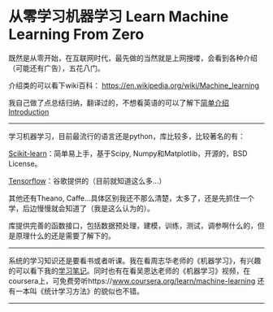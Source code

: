 # 从零学习机器学习 Learn Machine Learning From Zero
既然是从零开始，在互联网时代，最先做的当然就是上网搜喽，会看到各种介绍（可能还有广告），五花八门。

介绍类的可以看下wiki百科：
https://en.wikipedia.org/wiki/Machine_learning

我自己做了点总结归纳，翻译过的，不想看英语的可以了解下[简单介绍 Introduction](/Introduction.md)

---

学习机器学习，目前最流行的语言还是python，库比较多，比较著名的有：

[Scikit-learn](http://scikit-learn.org)：简单易上手，基于Scipy, Numpy和Matplotlib，开源的，BSD License。

[Tensorflow](https://www.tensorflow.org)：谷歌提供的（目前就知道这么多...）

其他还有Theano, Caffe...具体区别我还不那么清楚，太多了，还是先抓住一个学，后边慢慢就会知道了（我是这么认为的）。

库提供完善的函数接口，包括数据预处理，建模，训练，测试，调参啊什么的，但是原理什么的还是需要了解下的。

---

系统的学习知识还是要看书或者听课。我在看周志华老师的《机器学习》，有兴趣的可以看下我的[学习笔记](/Notes/Index.md)。同时也有在看吴恩达老师的《机器学习》视频，在coursera上，可免费旁听https://www.coursera.org/learn/machine-learning 还有一本叫《统计学习方法》的貌似也不错。

---


